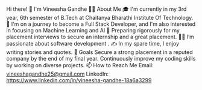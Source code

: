 Hi there! 👋 I'm Vineesha Gandhe
🧑‍💻 About Me
🎓 I'm currently in my 3rd year, 6th semester of B.Tech at Chaitanya Bharathi Institute Of Technology.
🌱 I'm on a journey to become a Full Stack Developer, and I'm also interested in focusing on Machine Learning and AI
🚀 Preparing rigorously for my placement interviews to secure an internship and a great placement.
👨‍💻 I’m passionate about software development .
✍️ In my spare time, I enjoy writing stories and quotes.
🎯 Goals
Secure a strong placement in a reputed company by the end of my final year.
Continuously improve my coding skills by working on diverse projects.
📫 How to Reach Me
Email: vineeshagandhe25@gmail.com
LinkedIn: https://www.linkedin.com/in/vineesha-gandhe-18a6a3299
